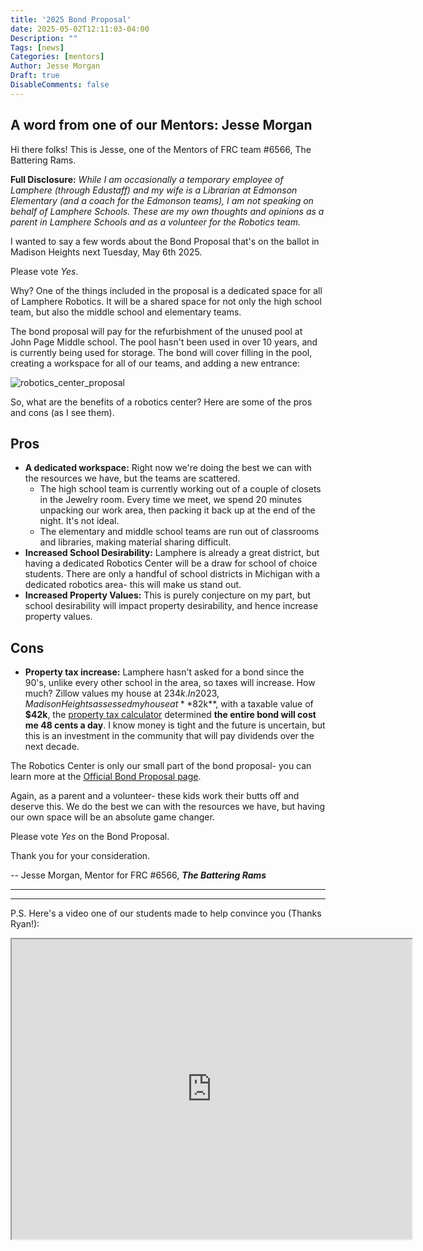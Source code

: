 ```yaml
---
title: '2025 Bond Proposal'
date: 2025-05-02T12:11:03-04:00
Description: ""
Tags: [news]
Categories: [mentors]
Author: Jesse Morgan
Draft: true
DisableComments: false
---
```


## A word from one of our Mentors: Jesse Morgan

Hi there folks! This is Jesse, one of the Mentors of FRC team #6566, The Battering Rams.

**Full Disclosure:** *While I am occasionally a temporary employee of Lamphere (through Edustaff) and my wife is a Librarian at Edmonson Elementary (and a coach for the Edmonson teams), I am not speaking on behalf of Lamphere Schools. These are my own thoughts and opinions as a parent in Lamphere Schools and as a volunteer for the Robotics team.*

I wanted to say a few words about the Bond Proposal that's on the ballot in Madison Heights next Tuesday, May 6th 2025.

Please vote *Yes*.

Why? One of the things included in the proposal is a dedicated space for all of Lamphere Robotics. It will be a shared space for not only the high school team, but also the middle school and elementary teams.

The bond proposal will pay for the refurbishment of the unused pool at John Page Middle school. The pool hasn't been used in over 10 years, and is currently being used for storage. The bond will cover filling in the pool, creating a workspace for all of our teams, and adding a new entrance:

![robotics_center_proposal](/images/robotics_center.png "Lamphere Robotics Center Proposal")

So, what are the benefits of a robotics center? Here are some of the pros and cons (as I see them).

## Pros
- **A dedicated workspace:** Right now we're doing the best we can with the resources we have, but the teams are scattered.
  * The high school team is currently working out of a couple of closets in the Jewelry room. Every time we meet, we spend 20 minutes unpacking our work area, then packing it back up at the end of the night. It's not ideal.
  * The elementary and middle school teams are run out of classrooms and libraries, making material sharing difficult.
- **Increased School Desirability:** Lamphere is already a great district, but having a dedicated Robotics Center will be a draw for school of choice students. There are only a handful of school districts in Michigan with a dedicated robotics area- this will make us stand out.
- **Increased Property Values:** This is purely conjecture on my part, but school desirability will impact property desirability, and hence increase property values.

## Cons

- **Property tax increase:** Lamphere hasn't asked for a bond since the 90's, unlike every other school in the area, so taxes will increase. How much? Zillow values my house at $234k. In 2023, Madison Heights assessed my house at **$82k**, with a taxable value of **$42k**, the [property tax calculator](https://pfmtaxcalc.com/TheLamphereSchools/default.aspx) determined **the entire bond will cost me 48 cents a day**. I know money is tight and the future is uncertain, but this is an investment in the community that will pay dividends over the next decade.

The Robotics Center is only our small part of the bond proposal- you can learn more at the [Official Bond Proposal page](https://www.lamphereschools.org/page/bond-info-2025).

Again, as a parent and a volunteer- these kids work their butts off and deserve this. We do the best we can with the resources we have, but having our own space will be an absolute game changer.

Please vote *Yes* on the Bond Proposal.

Thank you for your consideration.

-- Jesse Morgan, Mentor for FRC #6566, _**The Battering Rams**_

---
---

P.S. Here's a video one of our students made to help convince you (Thanks Ryan!):

<iframe src="https://drive.google.com/file/d/12hGF0uPMCsV5c8tBa3_WfkBklnUGVLy2/preview" width="640" height="480" allow="autoplay"></iframe>
